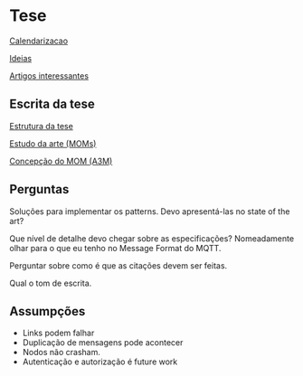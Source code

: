 # Tese

[Calendarizacao](Calendarizacao.md)

[Ideias](Ideias.md)

[Artigos interessantes](Artigos%20interessantes.md)

## Escrita da tese

[Estrutura da tese](Estrutura%20da%20tese.md)

[Estudo da arte (MOMs)](Estudo%20da%20arte%20(MOMs).md)

[Concepção do MOM (A3M)](Concepcao%20do%20MOM%20(A3M).md)

## Perguntas

Soluções para implementar os patterns. Devo apresentá-las no state of the art?

Que nível de detalhe devo chegar sobre as especificações? Nomeadamente olhar para o que eu tenho no Message Format do MQTT.

Perguntar sobre como é que as citações devem ser feitas.

Qual o tom de escrita.

## Assumpções

- Links podem falhar
- Duplicação de mensagens pode acontecer
- Nodos não crasham.
- Autenticação e autorização é future work